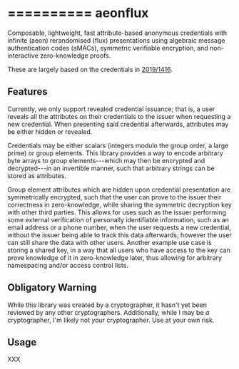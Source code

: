 
==========
 aeonflux
==========

Composable, lightweight, fast attribute-based anonymous credentials with
infinite (aeon) rerandomised (flux) presentations using algebraic message
authentication codes (aMACs), symmetric verifiable encryption, and
non-interactive zero-knowledge proofs.

These are largely based on the credentials in
[2019/1416](https://eprint.iacr.org/2019/1416).

 Features
----------

Currently, we only support revealed credential issuance; that is, a user reveals
all the attributes on their credentials to the issuer when requesting a new
credential.  When presenting said credential afterwards, attributes may be
either hidden or revealed.

Credentials may be either scalars (integers modulo the group order, a large
prime) or group elements.  This library provides a way to encode arbitrary byte
arrays to group elements---which may then be encrypted and decrypted---in an
invertible manner, such that arbitrary strings can be stored as attributes.

Group element attributes which are hidden upon credential presentation are
symmetrically encrypted, such that the user can prove to the issuer their
correctness in zero-knowledge, while sharing the symmetric decryption key with
other third parties.  This allows for uses such as the issuer performing some
external verification of personally identifiable information, such as an email
address or a phone number, when the user requests a new credential, without
the issuer being able to track this data afterwards; however the user can still
share the data with other users.  Another example use case is storing a shared
key, in a way that all users who have access to the key can prove knowledge of
it in zero-knowledge later, thus allowing for arbitrary namespacing and/or
access control lists.

 Obligatory Warning
--------------------

While this library was created by a cryptographer, it hasn't yet been reviewed
by any other cryptographers.  Additionally, while I may be _a_ cryptographer,
I'm likely not _your_ cryptographer.  Use at your own risk.

 Usage
-------

XXX
